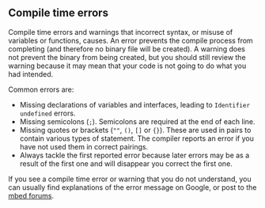 ## Compile time errors

Compile time errors and warnings that incorrect syntax, or misuse of variables or functions, causes. An error prevents the compile process from completing (and therefore no binary file will be created). A warning does not prevent the binary from being created, but you should still review the warning because it may mean that your code is not going to do what you had intended.

Common errors are:

* Missing declarations of variables and interfaces, leading to `Identifier undefined` errors.
* Missing semicolons (`;`). Semicolons are required at the end of each line.
* Missing quotes or brackets (`""`, `()`, `[]` or `{}`). These are used in pairs to contain various types of statement. The compiler reports an error if you have not used them in correct pairings.
* Always tackle the first reported error because later errors may be as a result of the first one and will disappear you correct the first one.

If you see a compile time error or warning that you do not understand, you can usually find explanations of the error message on Google, or post to the [mbed forums](https://developer.mbed.org/questions/).
